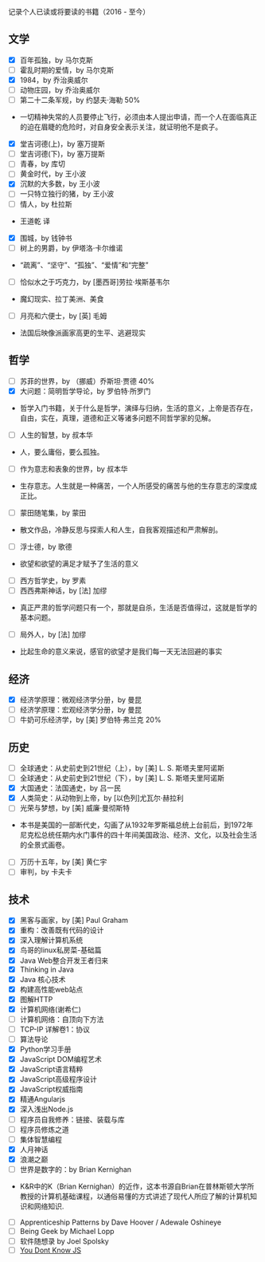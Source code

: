 记录个人已读或将要读的书籍（2016 - 至今）
## 文学
- [x] 百年孤独，by 马尔克斯
- [ ] 霍乱时期的爱情，by 马尔克斯
- [x] 1984，by 乔治奥威尔
- [ ] 动物庄园，by 乔治奥威尔
- [ ] 第二十二条军规，by 约瑟夫·海勒 50%
 * 一切精神失常的人员要停止飞行，必须由本人提出申请，而一个人在面临真正的迫在眉睫的危险时，对自身安全表示关注，就证明他不是疯子。
- [x] 堂吉诃德(上)，by 塞万提斯 
- [ ] 堂吉诃德(下)，by 塞万提斯 
- [ ] 青春，by 库切
- [ ] 黄金时代，by 王小波
- [x] 沉默的大多数，by 王小波
- [ ] 一只特立独行的猪，by 王小波
- [ ] 情人，by 杜拉斯
 * 王道乾 译
- [x] 围城，by 钱钟书
- [ ] 树上的男爵，by 伊塔洛·卡尔维诺
 * “疏离”、“坚守”、“孤独”、“爱情”和“完整”
- [ ] 恰似水之于巧克力，by [墨西哥]劳拉·埃斯基韦尔 
 * 魔幻现实、拉丁美洲、美食
- [ ] 月亮和六便士，by [英] 毛姆
 * 法国后映像派画家高更的生平、逃避现实
 


## 哲学
- [ ] 苏菲的世界，by （挪威）乔斯坦·贾德 40%
- [x] 大问题：简明哲学导论，by 罗伯特·所罗门 
 * 哲学入门书籍，关于什么是哲学，演绎与归纳，生活的意义，上帝是否存在，自由，实在，真理，道德和正义等诸多问题不同哲学家的见解。
- [ ] 人生的智慧，by 叔本华
 * 人，要么庸俗，要么孤独。
- [ ] 作为意志和表象的世界，by 叔本华
 * 生存意志。人生就是一种痛苦，一个人所感受的痛苦与他的生存意志的深度成正比。
- [ ] 蒙田随笔集，by 蒙田
 * 散文作品，冷静反思与探索人和人生，自我客观描述和严肃解剖。
- [ ] 浮士德，by 歌德
 * 欲望和欲望的满足才赋予了生活的意义
- [ ] 西方哲学史，by 罗素
- [ ] 西西弗斯神话，by [法] 加缪 
 * 真正严肃的哲学问题只有一个，那就是自杀，生活是否值得过，这就是哲学的基本问题。
- [ ] 局外人，by [法] 加缪 
 * 比起生命的意义来说，感官的欲望才是我们每一天无法回避的事实

## 经济
- [x] 经济学原理：微观经济学分册，by 曼昆
- [ ] 经济学原理：宏观经济学分册，by 曼昆
- [ ] 牛奶可乐经济学，by  [美] 罗伯特·弗兰克 20%

## 历史
- [ ] 全球通史：从史前史到21世纪（上），by [美] L. S. 斯塔夫里阿诺斯 
- [ ] 全球通史：从史前史到21世纪（下），by [美] L. S. 斯塔夫里阿诺斯 
- [x] 大国通史：法国通史，by 吕一民
- [x] 人类简史：从动物到上帝，by [以色列]尤瓦尔·赫拉利 
- [ ] 光荣与梦想，by [美] 威廉·曼彻斯特
 * 本书是美国的一部断代史，勾画了从1932年罗斯福总统上台前后，到1972年尼克松总统任期内水门事件的四十年间美国政治、经济、文化，以及社会生活的全景式画卷。
- [ ] 万历十五年，by [美] 黄仁宇
- [ ] 审判，by 卡夫卡

## 技术
- [x] 黑客与画家，by [美] Paul Graham 
- [x] 重构：改善既有代码的设计
- [x] 深入理解计算机系统
- [x] 鸟哥的linux私房菜-基础篇
- [x] Java Web整合开发王者归来
- [x] Thinking in Java
- [x] Java 核心技术
- [x] 构建高性能web站点
- [x] 图解HTTP
- [x] 计算机网络(谢希仁)
- [ ] 计算机网络：自顶向下方法
- [ ] TCP-IP 详解卷1：协议
- [ ] 算法导论
- [x] Python学习手册
- [x] JavaScript DOM编程艺术
- [x] JavaScript语言精粹
- [x] JavaScript高级程序设计
- [x] JavaScript权威指南
- [x] 精通Angularjs
- [x] 深入浅出Node.js
- [ ] 程序员自我修养：链接、装载与库
- [ ] 程序员修炼之道
- [ ] 集体智慧编程
- [x] 人月神话
- [x] 浪潮之巅
- [ ] 世界是数字的：by Brian Kernighan
 * K&R中的K（Brian Kernighan）的近作，这本书源自Brian在普林斯顿大学所教授的计算机基础课程，以通俗易懂的方式讲述了现代人所应了解的计算机知识和网络知识.
- [ ] Apprenticeship Patterns by Dave Hoover / Adewale Oshineye 
- [ ] Being Geek by Michael Lopp
- [ ] 软件随想录 by Joel Spolsky
- [ ] [You Dont Know JS](https://github.com/getify/You-Dont-Know-JS)
